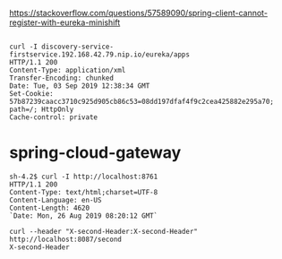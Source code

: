 
https://stackoverflow.com/questions/57589090/spring-client-cannot-register-with-eureka-minishift
~~~

curl -I discovery-service-firstservice.192.168.42.79.nip.io/eureka/apps
HTTP/1.1 200 
Content-Type: application/xml
Transfer-Encoding: chunked
Date: Tue, 03 Sep 2019 12:38:34 GMT
Set-Cookie: 57b87239caacc3710c925d905cb86c53=08dd197dfaf4f9c2cea425882e295a70; path=/; HttpOnly
Cache-control: private

~~~

# spring-cloud-gateway

~~~~
sh-4.2$ curl -I http://localhost:8761       
HTTP/1.1 200 
Content-Type: text/html;charset=UTF-8
Content-Language: en-US
Content-Length: 4620
`Date: Mon, 26 Aug 2019 08:20:12 GMT`
~~~~


~~~~
curl --header "X-second-Header:X-second-Header" http://localhost:8087/second
X-second-Header
~~~~
